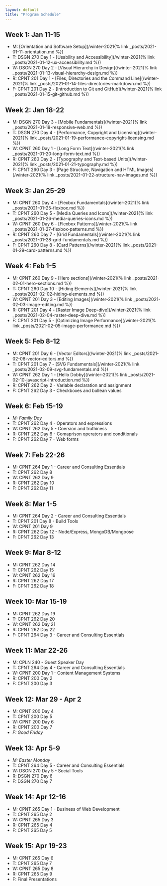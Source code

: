 ```yaml
---
layout: default
title: "Program Schedule"
---
```

## Week 1: Jan 11-15
- M: [Orientation and Software Setup](/winter-2021{% link _posts/2021-01-11-orientation.md %})
- T: DSGN 270 Day 1 - [Usability and Accessibility](/winter-2021{% link _posts/2021-01-12-ux-accessibility.md %})
- W: DSGN 270 Day 2 - [Visual Hierarchy in Design](/winter-2021{% link _posts/2021-01-13-visual-hierarchy-design.md %})
- R: CPNT 201 Day 1 - [Files, Directories and the Command Line](/winter-2021{% link _posts/2021-01-14-files-directories-markdown.md %})
- F: CPNT 201 Day 2 - [Introduction to Git and GitHub](/winter-2021{% link _posts/2021-01-15-git-github.md %})

## Week 2: Jan 18-22
- M: DSGN 270 Day 3 - [Mobile Fundamentals](/winter-2021{% link _posts/2021-01-18-responsive-web.md %})
- T: DSGN 270 Day 4 - [Performance, Copyright and Licensing](/winter-2021{% link _posts/2021-01-19-performance-copyright-licensing.md %})
- W: CPNT 260 Day 1 - [Long Form Text](/winter-2021{% link _posts/2021-01-20-long-form-text.md %})
- R: CPNT 260 Day 2 - [Typography and Text-based Units](/winter-2021{% link _posts/2021-01-21-typography.md %})
- F: CPNT 260 Day 3 - [Page Structure, Navigation and HTML Images](/winter-2021{% link _posts/2021-01-22-structure-nav-images.md %})

## Week 3: Jan 25-29
- M: CPNT 260 Day 4 - [Flexbox Fundamentals](/winter-2021{% link _posts/2021-01-25-flexbox.md %})
- T: CPNT 260 Day 5 - [Media Queries and Icons](/winter-2021{% link _posts/2021-01-26-media-queries-icons.md %})
- W: CPNT 260 Day 6 - [Flexbox Patterns](/winter-2021{% link _posts/2021-01-27-flexbox-patterns.md %})
- R: CPNT 260 Day 7 - [Grid Fundamentals](/winter-2021{% link _posts/2021-01-28-grid-fundamentals.md %})
- F: CPNT 260 Day 8 - [Card Patterns](/winter-2021{% link _posts/2021-01-29-card-patterns.md %})

## Week 4: Feb 1-5
- M: CPNT 260 Day 9 - [Hero sections](/winter-2021{% link _posts/2021-02-01-hero-sections.md %})
- T: CPNT 260 Day 10 - [Hiding Elements](/winter-2021{% link _posts/2021-02-02-hiding-elements.md %})
- W: CPNT 201 Day 3 - [Editing Images](/winter-2021{% link _posts/2021-02-03-image-editing.md %})
- R: CPNT 201 Day 4 - [Raster Image Deep-dive](/winter-2021{% link _posts/2021-02-04-raster-deep-dive.md %})
- F: CPNT 201 Day 5 - [Optimizing Image Performance](/winter-2021{% link _posts/2021-02-05-image-performance.md %})

## Week 5: Feb 8-12
- M: CPNT 201 Day 6 - [Vector Editors](/winter-2021{% link _posts/2021-02-08-vector-editors.md %})
- T: CPNT 201 Day 7 - [SVG Fundamentals](/winter-2021{% link _posts/2021-02-09-svg-fundamentals.md %})
- W: CPNT 262 Day 1 - [Hello Dobby](/winter-2021{% link _posts/2021-02-10-javascript-introduction.md %})
- R: CPNT 262 Day 2 - Variable declaration and assignment
- F: CPNT 262 Day 3 - Checkboxes and bollean values

## Week 6: Feb 15-19
- _M: Family Day_
- T: CPNT 262 Day 4 - Operators and expressions
- W: CPNT 262 Day 5 - Coersion and truthiness
- R: CPNT 262 Day 6 - Comaprison operators and conditionals
- F: CPNT 262 Day 7 - Web forms

## Week 7: Feb 22-26
- M: CPNT 264 Day 1 - Career and Consulting Essentials
- T: CPNT 262 Day 8
- W: CPNT 262 Day 9
- R: CPNT 262 Day 10
- F: CPNT 262 Day 11

## Week 8: Mar 1-5
- M: CPNT 264 Day 2 - Career and Consulting Essentials
- T: CPNT 201 Day 8 - Build Tools
- W: CPNT 201 Day 9
- R: CPNT 262 Day 12 - Node/Express, MongoDB/Mongoose
- F: CPNT 262 Day 13

## Week 9: Mar 8-12
- M: CPNT 262 Day 14
- T: CPNT 262 Day 15
- W: CPNT 262 Day 16
- R: CPNT 262 Day 17
- F: CPNT 262 Day 18

## Week 10: Mar 15-19
- M: CPNT 262 Day 19
- T: CPNT 262 Day 20
- W: CPNT 262 Day 21 
- R: CPNT 262 Day 22
- F: CPNT 264 Day 3 - Career and Consulting Essentials

## Week 11: Mar 22-26
- M: CPLN 240 - Guest Speaker Day 
- T: CPNT 264 Day 4 - Career and Consulting Essentials
- W: CPNT 200 Day 1 - Content Management Systems
- R: CPNT 200 Day 2
- F: CPNT 200 Day 3

## Week 12: Mar 29 - Apr 2
- M: CPNT 200 Day 4
- T: CPNT 200 Day 5
- W: CPNT 200 Day 6
- R: CPNT 200 Day 7
- _F: Good Friday_

## Week 13: Apr 5-9
- _M: Easter Monday_
- T: CPNT 264 Day 5 - Career and Consulting Essentials
- W: DSGN 270 Day 5 - Social Tools
- R: DSGN 270 Day 6
- F: DSGN 270 Day 7

## Week 14: Apr 12-16
- M: CPNT 265 Day 1 - Business of Web Development
- T: CPNT 265 Day 2
- W: CPNT 265 Day 3
- R: CPNT 265 Day 4
- F: CPNT 265 Day 5

## Week 15: Apr 19-23
- M: CPNT 265 Day 6
- T: CPNT 265 Day 7
- W: CPNT 265 Day 8
- R: CPNT 265 Day 9
- F: Final Presentations
